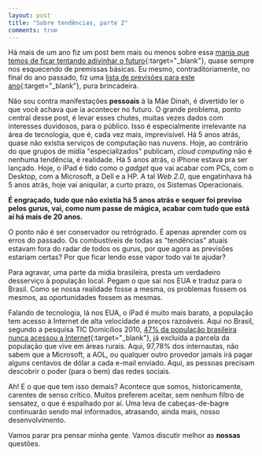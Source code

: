 ```yaml
---
layout: post
title: "Sobre tendências, parte 2"
comments: true
---
```


Há mais de um ano fiz um post bem mais ou menos sobre essa [mania que temos de ficar tentando adivinhar o futuro](/2010/08/24/ultrapasse-tendencias){:target="_blank"}, quase sempre nos esquecendo de premissas básicas. Eu mesmo, contraditoriamente, no final do ano passado, fiz uma [lista de previsões para este ano](/2010/12/30/previsoes-2011){:target="_blank"}, pura brincadeira.

Não sou contra manifestações __pessoais__ à la Mãe Dinah, é divertido ler o que você achava que ia acontecer no futuro. O grande problema, ponto central desse post, é levar esses chutes, muitas vezes dados com interesses duvidosos, para o público. Isso é especialmente irrelevante na área de tecnologia, que é, cada vez mais, imprevisível. Há 5 anos atrás, quase não existia serviços de computação nas nuvens. Hoje, ao contrário do que grupos de mídia "especializados" publicam, _cloud computing_ não é nenhuma tendência, é realidade. Há 5 anos atrás, o iPhone estava pra ser lançado. Hoje, o iPad é tido como o _gadget_ que vai acabar com PCs, com o Desktop, com a Microsoft, a Dell e a HP. A tal _Web 2.0_, que engatinhava há 5 anos atrás, hoje vai aniquilar, a curto prazo, os Sistemas Operacionais.

**É engraçado, tudo que não existia há 5 anos atrás e sequer foi previso pelos gurus, vai, como num passe de mágica, acabar com tudo que está aí há mais de 20 anos.**

O ponto não é ser conservador ou retrógrado. É apenas aprender com os erros do passado. Os combustíveis de todas as "tendências" atuais estavam fora do radar de todos os gurus, por que agora as previsões estariam certas? Por que ficar lendo esse vapor todo vai te ajudar?

Para agravar, uma parte da mídia brasileira, presta um verdadeiro desserviço à população local. Pegam o que sai nos EUA e traduz para o Brasil. Como se nossa realidade fosse a mesma, os problemas fossem os mesmos, as oportunidades fossem as mesmas.

Falando de tecnologia, lá nos EUA, o iPad é muito mais barato, a população tem acesso à Internet de alta velocidade a preços razoáveis. Aqui no Brasil, segundo a pesquisa TIC Domicílios 2010, [47% da população brasileira nunca acessou a Internet](http://cetic.br/usuarios/tic/2010/rel-int-01.htm){:target="_blank"}, já excluída a parcela da população que vive em áreas rurais. Aqui, 97,78% dos internautas, não sabem que a Microsoft, a AOL, ou qualquer outro provedor jamais irá pagar alguns centavos de dólar a cada e-mail enviado. Aqui, as pessoas precisam descobrir o poder (para o bem) das redes sociais.

Ah! E o que que tem isso demais? Acontece que somos, historicamente, carentes de senso crítico. Muitos preferem aceitar, sem nenhum filtro de sensatez, o que é espalhado por aí. Uma leva de cabeças-de-bagre continuarão sendo mal informados, atrasando, ainda mais, nosso desenvolvimento.

Vamos parar pra pensar minha gente. Vamos discutir melhor as **nossas** questões.
